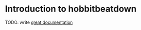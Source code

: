 # Introduction to hobbitbeatdown

TODO: write [great documentation](http://jacobian.org/writing/what-to-write/)
